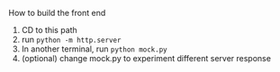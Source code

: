 How to build the front end
1. CD to this path
2. run `python -m http.server`
3. In another terminal, run `python mock.py`
4. (optional) change mock.py to experiment different server response